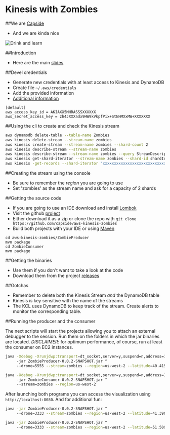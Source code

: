 Kinesis with Zombies
========================================================

##We are [Capside](http://twitter.com/capside)

* And we are kinda nice

![Drink and learn](https://pbs.twimg.com/media/ClfvYdOXIAAj1jK.jpg:large)

##Introduction

* Here are the main [slides](http://slides.com/capside/zombies#/)


##Devel credentials

* Generate new credentials with at least access to Kinesis and DynamoDB
* Create file ```~/.aws/credentials```
* Add the provided information
* [Additional information](http://docs.aws.amazon.com/java-sdk/latest/developer-guide/credentials.html)

```
[default]
aws_access_key_id = AKIAXX5MHRASSSXXXXXX
aws_secret_access_key = zh4JXXXadx9HW9kVkpfPix+StNHMXxMW+XXXXXXX
``` 

##Using the cli to create and check the Kinesis stream

```bash
aws dynamodb delete-table --table-name Zombies
aws kinesis delete-stream --stream-name zombies
aws kinesis create-stream --stream-name zombies --shard-count 2
aws kinesis describe-stream --stream-name zombies
aws kinesis describe-stream --stream-name zombies --query StreamDescription.StreamStatus
aws kinesis get-shard-iterator --stream-name zombies --shard-id shardId-000000000000 --shard-iterator-type TRIM_HORIZ ON --query ShardIterator
aws kinesis -get-records --shard-iterator "xxxxxxxxxxxxxxxxxxxxxxxxxxxxxxxxxxxxxxxxxxxxxxxxxxxxxxxxxxxxxxxxxxxxxxxxxx"
```

##Creating the stream using the console

* Be sure to remember the *region* you are going to use
* Set 'zombies' as the stream name and ask for a capacity of 2 shards

##Getting the source code

* If you are going to use an IDE download and install [Lombok](https://projectlombok.org/download.html)
* Visit the github [project](https://github.com/capside/aws-kinesis-zombies)
* Either download it as a zip or clone the repo with ```git clone https://github.com/capside/aws-kinesis-zombies```
* Build both projects with your IDE or using [Maven](http://maven.apache.org/download.cgi)

```
cd aws-kinesis-zombies/ZombieProducer
mvn package
cd ZombieConsumer
mvn package 
```

##Getting the binaries

* Use them if you don't want to take a look at the code
* Download them from the project [releases](https://github.com/capside/aws-kinesis-zombies/releases/tag/0.0.2)

##Gotchas

* Remember to delete both the Kinesis Stream *and* the DynamoDB table
* Kinesis *is* key sensitive with the name of the streams
* The KCL uses DynamoDB to keep track of the stream. Create alerts to monitor the corresponding table.

##Running the producer and the consumer

The next scripts will start the projects allowing you to attach an external debugger to the session. 
Run them on the folders in which the jar binaries are located.
*DISCLAIMER*: for optimum performance, of course, run at least the consumer on EC2 instances.

```bash
java -Xdebug -Xrunjdwp:transport=dt_socket,server=y,suspend=n,address=1044 ^
     -jar ZombieProducer-0.0.2-SNAPSHOT.jar ^
     --drone=5555 --stream=zombies --region=us-west-2 --latitude=40.415363 --longitude=-3.707398
```
```bash
java -Xdebug -Xrunjdwp:transport=dt_socket,server=y,suspend=n,address=1045 ^
     -jar ZombieConsumer-0.0.2-SNAPSHOT.jar ^
     --stream=zombies --region=us-west-2
```

After launching both programs you can access the visualization using ```http://localhost:8080```. And for additional fun:

```bash
java -jar ZombieProducer-0.0.2-SNAPSHOT.jar ^
     --drone=3333 --stream=zombies --region=us-west-2 --latitude=41.3902 --longitude=2.15400
``` 

```bash
java -jar ZombieProducer-0.0.2-SNAPSHOT.jar ^
     --drone=3333 --stream=zombies --region=us-west-2 --latitude=51.509865 --longitude=-0.118092
``` 

